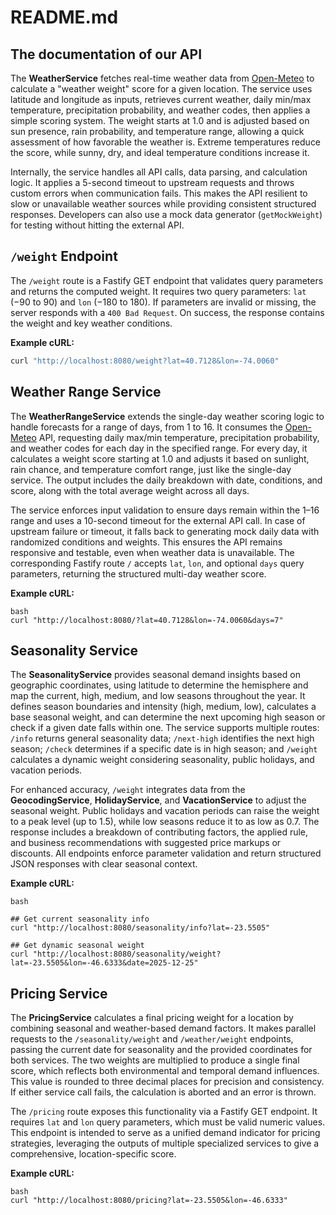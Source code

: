 # README.md

## The documentation of our API


The **WeatherService** fetches real-time weather data from [Open-Meteo](https://open-meteo.com) to calculate a "weather weight" score for a given location. The service uses latitude and longitude as inputs, retrieves current weather, daily min/max temperature, precipitation probability, and weather codes, then applies a simple scoring system. The weight starts at 1.0 and is adjusted based on sun presence, rain probability, and temperature range, allowing a quick assessment of how favorable the weather is. Extreme temperatures reduce the score, while sunny, dry, and ideal temperature conditions increase it.

Internally, the service handles all API calls, data parsing, and calculation logic. It applies a 5-second timeout to upstream requests and throws custom errors when communication fails. This makes the API resilient to slow or unavailable weather sources while providing consistent structured responses. Developers can also use a mock data generator (`getMockWeight`) for testing without hitting the external API.

## `/weight` Endpoint

The `/weight` route is a Fastify GET endpoint that validates query parameters and returns the computed weight. It requires two query parameters: `lat` (−90 to 90) and `lon` (−180 to 180). If parameters are invalid or missing, the server responds with a `400 Bad Request`. On success, the response contains the weight and key weather conditions.

**Example cURL:**
```bash
curl "http://localhost:8080/weight?lat=40.7128&lon=-74.0060"
```

## Weather Range Service

The **WeatherRangeService** extends the single-day weather scoring logic to handle forecasts for a range of days, from 1 to 16. It consumes the [Open-Meteo](https://open-meteo.com) API, requesting daily max/min temperature, precipitation probability, and weather codes for each day in the specified range. For every day, it calculates a weight score starting at 1.0 and adjusts it based on sunlight, rain chance, and temperature comfort range, just like the single-day service. The output includes the daily breakdown with date, conditions, and score, along with the total average weight across all days.

The service enforces input validation to ensure days remain within the 1–16 range and uses a 10-second timeout for the external API call. In case of upstream failure or timeout, it falls back to generating mock daily data with randomized conditions and weights. This ensures the API remains responsive and testable, even when weather data is unavailable. The corresponding Fastify route `/` accepts `lat`, `lon`, and optional `days` query parameters, returning the structured multi-day weather score.

**Example cURL:**
```
bash
curl "http://localhost:8080/?lat=40.7128&lon=-74.0060&days=7"
```
## Seasonality Service

The **SeasonalityService** provides seasonal demand insights based on geographic coordinates, using latitude to determine the hemisphere and map the current, high, medium, and low seasons throughout the year. It defines season boundaries and intensity (high, medium, low), calculates a base seasonal weight, and can determine the next upcoming high season or check if a given date falls within one. The service supports multiple routes: `/info` returns general seasonality data; `/next-high` identifies the next high season; `/check` determines if a specific date is in high season; and `/weight` calculates a dynamic weight considering seasonality, public holidays, and vacation periods.  

For enhanced accuracy, `/weight` integrates data from the **GeocodingService**, **HolidayService**, and **VacationService** to adjust the seasonal weight. Public holidays and vacation periods can raise the weight to a peak level (up to 1.5), while low seasons reduce it to as low as 0.7. The response includes a breakdown of contributing factors, the applied rule, and business recommendations with suggested price markups or discounts. All endpoints enforce parameter validation and return structured JSON responses with clear seasonal context.

**Example cURL:**
```
bash

## Get current seasonality info
curl "http://localhost:8080/seasonality/info?lat=-23.5505"

## Get dynamic seasonal weight
curl "http://localhost:8080/seasonality/weight?lat=-23.5505&lon=-46.6333&date=2025-12-25"
```

## Pricing Service

The **PricingService** calculates a final pricing weight for a location by combining seasonal and weather-based demand factors. It makes parallel requests to the `/seasonality/weight` and `/weather/weight` endpoints, passing the current date for seasonality and the provided coordinates for both services. The two weights are multiplied to produce a single final score, which reflects both environmental and temporal demand influences. This value is rounded to three decimal places for precision and consistency. If either service call fails, the calculation is aborted and an error is thrown.

The `/pricing` route exposes this functionality via a Fastify GET endpoint. It requires `lat` and `lon` query parameters, which must be valid numeric values. This endpoint is intended to serve as a unified demand indicator for pricing strategies, leveraging the outputs of multiple specialized services to give a comprehensive, location-specific score.

**Example cURL:**
```
bash
curl "http://localhost:8080/pricing?lat=-23.5505&lon=-46.6333"
```
